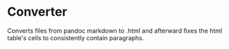 # Converter

Converts files from pandoc markdown to .html and afterward fixes the html table's cells to consistently contain paragraphs.
